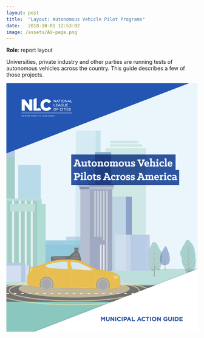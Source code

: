 ```yaml
---
layout: post
title:  "Layout: Autonomous Vehicle Pilot Programs"
date:   2018-10-01 12:53:02
image: /assets/AV-page.png
---
```


**Role**: report layout

Universities, private industry and other parties are running tests of autonomous vehicles across the country. This guide describes a few of those projects.


[![Autonomous Vehicle Pilots Across America](/assets/AV-cover.png)](/https://www.nlc.org/sites/default/files/2018-10/AV%20MAG%20Web.pdf)

